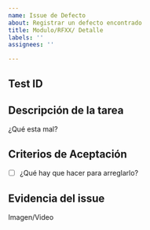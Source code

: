 ```yaml
---
name: Issue de Defecto
about: Registrar un defecto encontrado
title: Modulo/RFXX/ Detalle
labels: ''
assignees: ''

---
```


## Test ID

## Descripción de la tarea

¿Qué esta mal?

## Criterios de Aceptación

- [ ] ¿Qué hay que hacer para arreglarlo?

## Evidencia del issue
Imagen/Video
